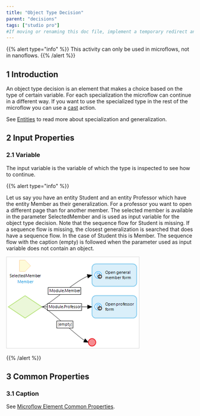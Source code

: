 ```yaml
---
title: "Object Type Decision"
parent: "decisions"
tags: ["studio pro"]
#If moving or renaming this doc file, implement a temporary redirect and let the respective team know they should update the URL in the product. See Mapping to Products for more details.
---
```


{{% alert type="info" %}}
This activity can only be used in microflows, not in nanoflows.
{{% /alert %}}

## 1 Introduction

An object type decision is an element that makes a choice based on the type of certain variable. For each specialization the microflow can continue in a different way. If you want to use the specialized type in the rest of the microflow you can use a [cast](cast-object) action.

See [Entities](entities) to read more about specialization and generalization.

## 2 Input Properties

### 2.1 Variable

The input variable is the variable of which the type is inspected to see how to continue.

{{% alert type="info" %}}

Let us say you have an entity Student and an entity Professor which have the entity Member as their generalization. For a professor you want to open a different page than for another member. The selected member is available in the parameter SelectedMember and is used as input variable for the object type decision. Note that the sequence flow for Student is missing. If a sequence flow is missing, the closest generalization is searched that does have a sequence flow. In the case of Student this is Member. The sequence flow with the caption (empty) is followed when the parameter used as input variable does not contain an object.

![](attachments/819203/918058.png)

{{% /alert %}}

## 3 Common Properties

### 3.1 Caption

See [Microflow Element Common Properties](microflow-element-common-properties).
